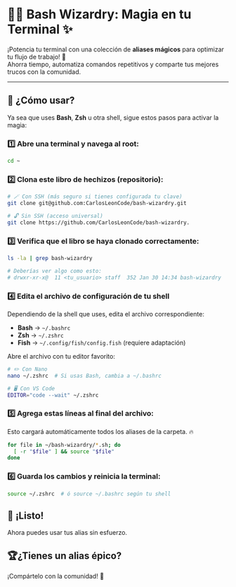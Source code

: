 # 🧙‍♂️ Bash Wizardry: Magia en tu Terminal ✨  
¡Potencia tu terminal con una colección de **aliases mágicos** para optimizar tu flujo de trabajo! 🚀  
Ahorra tiempo, automatiza comandos repetitivos y comparte tus mejores trucos con la comunidad.  

---

## 🎩 ¿Cómo usar?  
Ya sea que uses **Bash**, **Zsh** u otra shell, sigue estos pasos para activar la magia:  

### 1️⃣ Abre una terminal y navega al root:  
```sh
cd ~
```
### 2️⃣ Clona este libro de hechizos (repositorio):
```sh
# 🪄 Con SSH (más seguro si tienes configurada tu clave)
git clone git@github.com:CarlosLeonCode/bash-wizardry.git

# 🔓 Sin SSH (acceso universal)
git clone https://github.com/CarlosLeonCode/bash-wizardry.
```

### 3️⃣ Verifica que el libro se haya clonado correctamente:
```sh
ls -la | grep bash-wizardry

# Deberías ver algo como esto:
# drwxr-xr-x@  11 <tu_usuario> staff  352 Jan 30 14:34 bash-wizardry
```
### 4️⃣ Edita el archivo de configuración de tu shell
Dependiendo de la shell que uses, edita el archivo correspondiente:

- **Bash** → `~/.bashrc`
- **Zsh** → `~/.zshrc`
- **Fish** → `~/.config/fish/config.fish` (requiere adaptación)

Abre el archivo con tu editor favorito:
```sh
# ✏️ Con Nano
nano ~/.zshrc  # Si usas Bash, cambia a ~/.bashrc  

# 🖥️ Con VS Code
EDITOR="code --wait" ~/.zshrc
```

### 5️⃣ Agrega estas líneas al final del archivo:
Esto cargará automáticamente todos los aliases de la carpeta. 🔥
```sh
for file in ~/bash-wizardry/*.sh; do
  [ -r "$file" ] && source "$file"
done
```

### 6️⃣ Guarda los cambios y reinicia la terminal:
```sh
source ~/.zshrc  # ó source ~/.bashrc según tu shell
```

## 🎉 ¡Listo!
Ahora puedes usar tus alias sin esfuerzo. 

## 🏆¿Tienes un alias épico? 
¡Compártelo con la comunidad! 🚀
